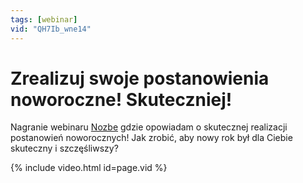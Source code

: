 ```yaml
---
tags: [webinar]
vid: "QH7Ib_wne14"
---
```


# Zrealizuj swoje postanowienia noworoczne! Skuteczniej!

Nagranie webinaru [Nozbe][n] gdzie opowiadam o skutecznej realizacji postanowień noworocznych! Jak zrobić, aby nowy rok był dla Ciebie skuteczny i szczęśliwszy?

{% include video.html id=page.vid %}

<!--More-->


[n]: https://nozbe.com/